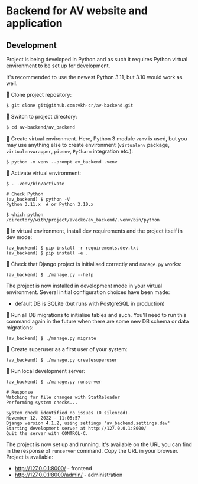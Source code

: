 # Backend for AV website and application

## Development

Project is being developed in Python and as such it requires Python virtual environment to be set up for development. 

It's recommended to use the newest Python 3.11, but 3.10 would work as well.  

🔧 Clone project repository:
```shell
$ git clone git@github.com:vkh-cr/av-backend.git
```

🔧 Switch to project directory: 
```bash
$ cd av-backend/av_backend
```

🔧 Create virtual environment. Here, Python 3 module `venv` is used, but you may use anything else to create environment (`virtualenv` package, `virtualenvwrapper`, `pipenv`, `PyCharm` integration etc.):
```shell
$ python -m venv --prompt av_backend .venv
```

🔧 Activate virtual environment:
```shell
$ . .venv/bin/activate

# Check Python
(av_backend) $ python -V
Python 3.11.x  # or Python 3.10.x

$ which python
/directory/with/project/avecko/av_backend/.venv/bin/python 
```

🔧 In virtual environment, install dev requirements and the project itself in dev mode:  
```shell
(av_backend) $ pip install -r requirements.dev.txt 
(av_backend) $ pip install -e . 
```

🔧 Check that Django project is initialised correctly and `manage.py` works:
```shell
(av_backend) $ ./manage.py --help 
```

The project is now installed in development mode in your virtual environment. Several initial configuration choices have been made:
* default DB is SQLite (but runs with PostgreSQL in production)

🔧 Run all DB migrations to initialise tables and such. You'll need to run this command again in the future when there are some new DB schema or data migrations: 
```shell
(av_backend) $ ./manage.py migrate
```

🔧 Create superuser as a first user of your system: 
```shell
(av_backend) $ ./manage.py createsuperuser
```

🔧 Run local development server: 
```shell
(av_backend) $ ./manage.py runserver
```

```shell
# Response
Watching for file changes with StatReloader
Performing system checks...

System check identified no issues (0 silenced).
November 12, 2022 - 11:05:57
Django version 4.1.2, using settings 'av_backend.settings.dev'
Starting development server at http://127.0.0.1:8000/
Quit the server with CONTROL-C.
```

The project is now set up and running. It's available on the URL you can find in the response of `runserver` command. Copy the URL in your browser. Project is available:
* http://127.0.0.1:8000/ - frontend
* http://127.0.0.1:8000/admin/ - administration